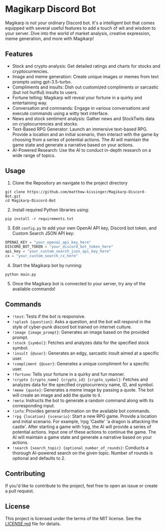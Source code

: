 # Magikarp Discord Bot

Magikarp is not your ordinary Discord bot. It's a intelligent bot that comes equipped with several useful features to add a touch of wit and wisdom to your server. Dive into the world of market analysis, creative expression, meme generation, and more with Magikarp!

## Features

- Stock and crypto analysis: Get detailed ratings and charts for stocks and cryptocurrencies.
- Image and meme generation: Create unique images or memes from text prompts using gpt-3.5-turbo.
- Compliments and insults: Dish out customized compliments or sarcastic (but not hurtful) insults to users.
- Fortune telling: Magikarp will reveal your fortune in a quirky and entertaining way.
- Conversation and commands: Engage in various conversations and execute commands using a witty text interface.
- News and stock sentiment analysis: Gather news and StockTwits data on cryptocurrencies and stocks.
- Text-Based RPG Generator: Launch an immersive text-based RPG. Provide a location and an initial scenario, then interact with the game by choosing from a series of potential actions. The AI will maintain the game state and generate a narrative based on your actions.
- AI-Powered Research: Use the AI to conduct in-depth research on a wide range of topics.

## Usage

1. Clone the Repository an navigate to the project directory

```
git clone https://github.com/matthew-kissinger/Magikarp-Discord-Bot.git
cd Magikarp-Discord-Bot
```

2. Install required Python libraries using:

```
pip install -r requirements.txt
```

3. Edit `config.py` to add your own OpenAI API key, Discord bot token, and Custom Search JSON API key:

```python
OPENAI_KEY = "your_openai_api_key_here"
DISCORD_BOT_TOKEN = "your_discord_bot_token_here"
api_key = "your_custom_search_json_api_key_here"
cx = "your_custom_search_cx_here"
```

4. Start the Magikarp bot by running:

```
python main.py
```

5. Once the Magikarp bot is connected to your server, try any of the available commands!

## Commands

* `!test`: Tests if the bot is responsive.
* `!splash {question}`: Asks a question, and the bot will respond in the style of cyber-punk discord bot trained on internet culture.
* `!image {image_prompt}`: Generates an image based on the provided prompt.
* `!stock {symbol}`: Fetches and analyzes data for the specified stock symbol.
* `!insult {@user}`: Generates an edgy, sarcastic insult aimed at a specific user.
* `!compliment {@user}`: Generates a unique compliment for a specific user.
* `!fortune`: Tells your fortune in a quirky and fun manner.
* `!crypto {crypto_name} {crypto_id} {crypto_symbol}`: Fetches and analyzes data for the specified cryptocurrency name, ID, and symbol.
* `!meme {quote}`: Generates a meme image by passing a quote. The bot will create an image and add the quote to it.
* `!meta`: Instructs the bot to generate a random command along with its corresponding input.
* `!info`: Provides general information on the available bot commands.
* `!rpg {location} {scenario}`: Start a new RPG game. Provide a location and initial scenario. For example, !rpg 'Castle' 'a dragon is attacking the castle'. After starting a game with !rpg, the AI will provide a series of potential actions. Input one of these actions to continue the game. The AI will maintain a game state and generate a narrative based on your actions.
* `!search {search_topic} {optional_number_of_rounds}`: Conducts a thorough AI-powered search on the given topic. Number of rounds is optional and defaults to 2.


## Contributing

If you'd like to contribute to the project, feel free to open an issue or create a pull request. 

## License

This project is licensed under the terms of the MIT license. See the [LICENSE.md](LICENSE.md) file for details.

